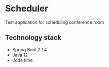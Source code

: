 # Scheduler
Test application for scheduling conference room

## Technology stack

* Spring Boot 2.1.4
* Java 12
* Joda time

